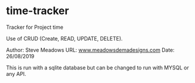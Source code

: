 # time-tracker
 Tracker for Project time

 Use of CRUD (Create, READ, UPDATE, DELETE).

 Author: Steve Meadows
 URL: www.meadowsdemadesigns.com
 Date: 26/08/2019

 This is run with a sqlite database but can be changed to run with MYSQL or any API.
